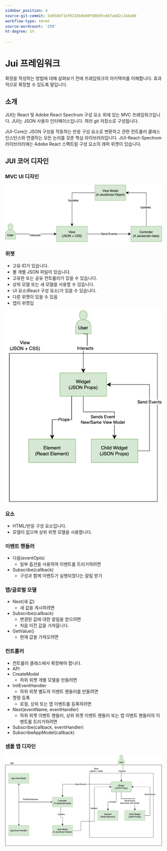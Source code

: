 ```yaml
---
sidebar_position: 4
source-git-commit: 5e0584f1bf0216b8b00f00b9fe46fa682c244e08
workflow-type: tm+mt
source-wordcount: '259'
ht-degree: 1%

---
```


# Jui 프레임워크

확장을 작성하는 방법에 대해 살펴보기 전에 프레임워크의 아키텍처를 이해합니다.
효과적으로 확장할 수 있도록 말입니다.

## 소개

JUI는 React 및 Adobe React Spectrum 구성 요소 위에 있는 MVC 프레임워크입니다. JUI는 JSON 사용자 인터페이스입니다. 여러 git 저장소로 구성됩니다.

JUI-Core는 JSON 구성을 작동하는 반응 구성 요소로 변환하고 관련 컨트롤러 클래스 인스턴스와 연결하는 모든 논리를 갖춘 핵심 라이브러리입니다.
JUI-React-Spectrum 라이브러리에는 Adobe React 스펙트럼 구성 요소의 래퍼 위젯이 있습니다.

## JUI 코어 디자인

### MVC UI 디자인

![대체 텍스트](./imgs/jui-mvc-flow.png)

### 위젯

- 고유 ID가 있습니다.
- 볼 개별 JSON 파일이 있습니다.
- 고유한 또는 공유 컨트롤러가 있을 수 있습니다.
- 상위 모델 또는 새 모델을 사용할 수 있습니다.
- UI 요소(React 구성 요소)가 있을 수 있습니다.
- 다른 위젯이 있을 수 있음
- 앱이 위젯임

![대체 텍스트](./imgs/jui-widget.png)

### 요소

- HTML/반응 구성 요소입니다.
- 모델이 없으며 상위 위젯 모델을 사용합니다.

### 이벤트 핸들러

- 다음(eventOpts)
   - 일부 옵션을 사용하여 이벤트를 트리거하려면
- Subscribe(callback)
   - 구성과 함께 이벤트가 실행되었다는 알림 받기

### 앱/글로벌 모델

- Next(새 값)
   - 새 값을 게시하려면
- Subscribe(callback)
   - 변경된 값에 대한 알림을 받으려면
   - 처음 이전 값을 가져옵니다.
- GetValue()
   - 현재 값을 가져오려면

### 컨트롤러

- 컨트롤러 클래스에서 확장해야 합니다.
- API
- CreateModel
   - 하위 위젯 개별 모델을 만들려면
- InitEventHandler
   - 하위 위젯 별도의 이벤트 핸들러를 만들려면
- 명령 등록
   - 로컬, 상위 또는 앱 이벤트를 등록하려면
- Next(eventName, eventHandler)
   - 하위 위젯 이벤트 핸들러, 상위 위젯 이벤트 핸들러 또는 앱 이벤트 핸들러의 이벤트를 트리거하려면
- Subscribe(callback, eventHandler)
- SubscribeAppModel(callback)

### 샘플 앱 디자인

![대체 텍스트](./imgs/jui-sample-app.png)
